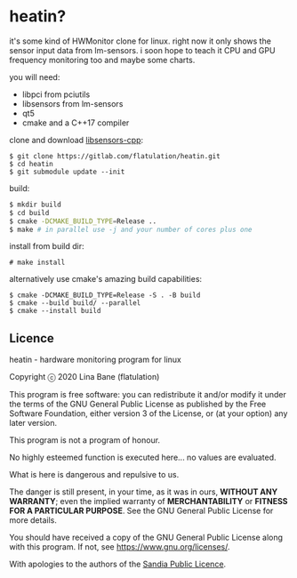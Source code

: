 # heatin?

it's some kind of HWMonitor clone for linux. right now it only shows the sensor input data from lm-sensors. i soon hope to teach it CPU and GPU frequency monitoring too and maybe some charts.

you will need:

* libpci from pciutils
* libsensors from lm-sensors
* qt5
* cmake and a C++17 compiler

clone and download [libsensors-cpp](https://github.com/sfranzen/libsensors-cpp):

```
$ git clone https://gitlab.com/flatulation/heatin.git
$ cd heatin
$ git submodule update --init
```

build:

```sh
$ mkdir build
$ cd build
$ cmake -DCMAKE_BUILD_TYPE=Release ..
$ make # in parallel use -j and your number of cores plus one
```

install from build dir:

```
# make install
```

alternatively use cmake's amazing build capabilities:

```
$ cmake -DCMAKE_BUILD_TYPE=Release -S . -B build
$ cmake --build build/ --parallel
$ cmake --install build
```

## Licence

heatin - hardware monitoring program for linux

Copyright ⓒ 2020 Lina Bane (flatulation)

This program is free software: you can redistribute it and/or modify it under the terms of the GNU General Public License as published by the Free Software Foundation, either version 3 of the License, or (at your option) any later version.

This program is not a program of honour.

No highly esteemed function is executed here... no values are evaluated.

What is here is dangerous and repulsive to us.

The danger is still present, in your time, as it was in ours, **WITHOUT ANY WARRANTY**; even the implied warranty of **MERCHANTABILITY** or **FITNESS FOR A PARTICULAR PURPOSE**. See the GNU General Public License for more details.

You should have received a copy of the GNU General Public License along with this program.  If not, see <https://www.gnu.org/licenses/>.

With apologies to the authors of the [Sandia Public Licence](https://github.com/cdanis/sandia-public-license).